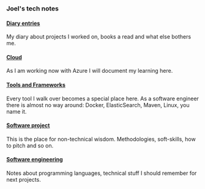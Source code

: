 ### Joel's tech notes
#### [Diary entries](craftsmanship)
My diary about projects I worked on, books a read and what else bothers me.

#### [Cloud](_cloud/index.md)
As I am working now with Azure I will document my learning here.  

#### [Tools and Frameworks](tools-frameworks/index.md)
Every tool I walk over becomes a special place here. As a software engineer there is almost no way around: Docker, ElasticSearch, Maven, Linux, you name it. 

#### [Software project](software-project/index.md) 
This is the place for non-technical wisdom. Methodologies, soft-skills, how to pitch and so on.

#### [Software engineering](software-engineering/index.md)
Notes about programming languages, technical stuff I should remember for next projects.

